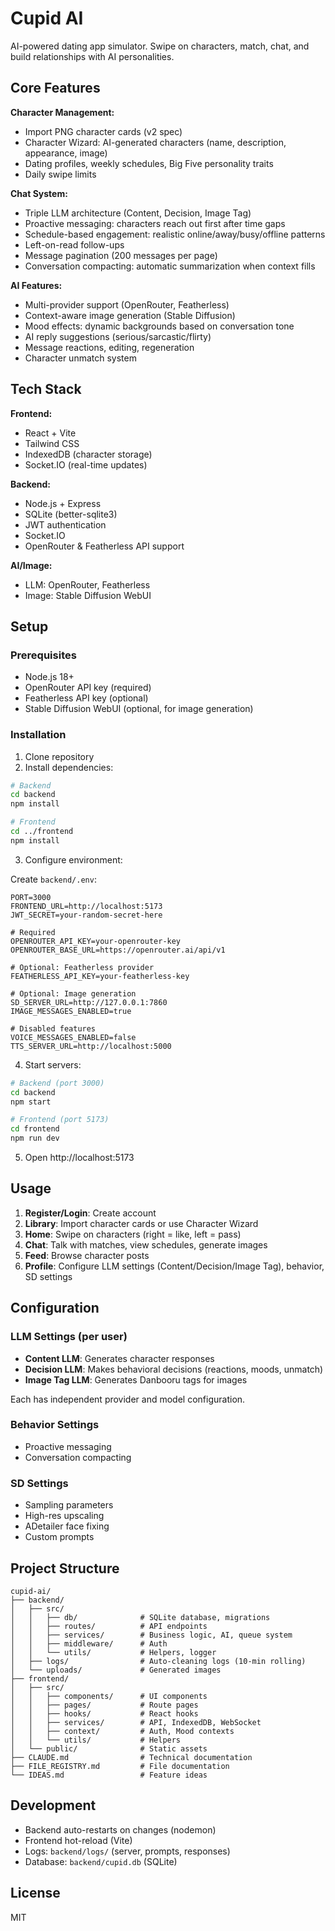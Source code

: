 # Cupid AI

AI-powered dating app simulator. Swipe on characters, match, chat, and build relationships with AI personalities.

## Core Features

**Character Management:**
- Import PNG character cards (v2 spec)
- Character Wizard: AI-generated characters (name, description, appearance, image)
- Dating profiles, weekly schedules, Big Five personality traits
- Daily swipe limits

**Chat System:**
- Triple LLM architecture (Content, Decision, Image Tag)
- Proactive messaging: characters reach out first after time gaps
- Schedule-based engagement: realistic online/away/busy/offline patterns
- Left-on-read follow-ups
- Message pagination (200 messages per page)
- Conversation compacting: automatic summarization when context fills

**AI Features:**
- Multi-provider support (OpenRouter, Featherless)
- Context-aware image generation (Stable Diffusion)
- Mood effects: dynamic backgrounds based on conversation tone
- AI reply suggestions (serious/sarcastic/flirty)
- Message reactions, editing, regeneration
- Character unmatch system

## Tech Stack

**Frontend:**
- React + Vite
- Tailwind CSS
- IndexedDB (character storage)
- Socket.IO (real-time updates)

**Backend:**
- Node.js + Express
- SQLite (better-sqlite3)
- JWT authentication
- Socket.IO
- OpenRouter & Featherless API support

**AI/Image:**
- LLM: OpenRouter, Featherless
- Image: Stable Diffusion WebUI

## Setup

### Prerequisites
- Node.js 18+
- OpenRouter API key (required)
- Featherless API key (optional)
- Stable Diffusion WebUI (optional, for image generation)

### Installation

1. Clone repository
2. Install dependencies:
```bash
# Backend
cd backend
npm install

# Frontend
cd ../frontend
npm install
```

3. Configure environment:

Create `backend/.env`:
```env
PORT=3000
FRONTEND_URL=http://localhost:5173
JWT_SECRET=your-random-secret-here

# Required
OPENROUTER_API_KEY=your-openrouter-key
OPENROUTER_BASE_URL=https://openrouter.ai/api/v1

# Optional: Featherless provider
FEATHERLESS_API_KEY=your-featherless-key

# Optional: Image generation
SD_SERVER_URL=http://127.0.0.1:7860
IMAGE_MESSAGES_ENABLED=true

# Disabled features
VOICE_MESSAGES_ENABLED=false
TTS_SERVER_URL=http://localhost:5000
```

4. Start servers:
```bash
# Backend (port 3000)
cd backend
npm start

# Frontend (port 5173)
cd frontend
npm run dev
```

5. Open http://localhost:5173

## Usage

1. **Register/Login**: Create account
2. **Library**: Import character cards or use Character Wizard
3. **Home**: Swipe on characters (right = like, left = pass)
4. **Chat**: Talk with matches, view schedules, generate images
5. **Feed**: Browse character posts
6. **Profile**: Configure LLM settings (Content/Decision/Image Tag), behavior, SD settings

## Configuration

### LLM Settings (per user)
- **Content LLM**: Generates character responses
- **Decision LLM**: Makes behavioral decisions (reactions, moods, unmatch)
- **Image Tag LLM**: Generates Danbooru tags for images

Each has independent provider and model configuration.

### Behavior Settings
- Proactive messaging
- Conversation compacting

### SD Settings
- Sampling parameters
- High-res upscaling
- ADetailer face fixing
- Custom prompts

## Project Structure

```
cupid-ai/
├── backend/
│   ├── src/
│   │   ├── db/              # SQLite database, migrations
│   │   ├── routes/          # API endpoints
│   │   ├── services/        # Business logic, AI, queue system
│   │   ├── middleware/      # Auth
│   │   └── utils/           # Helpers, logger
│   ├── logs/                # Auto-cleaning logs (10-min rolling)
│   └── uploads/             # Generated images
├── frontend/
│   ├── src/
│   │   ├── components/      # UI components
│   │   ├── pages/           # Route pages
│   │   ├── hooks/           # React hooks
│   │   ├── services/        # API, IndexedDB, WebSocket
│   │   ├── context/         # Auth, Mood contexts
│   │   └── utils/           # Helpers
│   └── public/              # Static assets
├── CLAUDE.md                # Technical documentation
├── FILE_REGISTRY.md         # File documentation
└── IDEAS.md                 # Feature ideas
```

## Development

- Backend auto-restarts on changes (nodemon)
- Frontend hot-reload (Vite)
- Logs: `backend/logs/` (server, prompts, responses)
- Database: `backend/cupid.db` (SQLite)

## License

MIT
